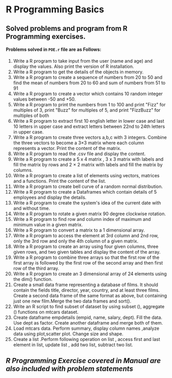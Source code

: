 # R Programming Basics
## Solved problems and program from R Programming exercises.

#### Problems solved in ```POE.r``` file are as Follows:

1. Write a R program to take input from the user (name and age) and display the values. Also print the version of R installation.
2. Write a R program to get the details of the objects in memory.
3. Write a R program to create a sequence of numbers from 20 to 50 and find the mean of numbers from 20 to 60 and sum of numbers from 51 to 91
4. Write a R program to create a vector which contains 10 random integer values between -50 and +50.
5. Write a R program to print the numbers from 1 to 100 and print "Fizz" for multiples of
3, print "Buzz" for multiples of 5, and print "FizzBuzz" for multiples of both
6. Write a R program to extract first 10 english letter in lower case and last 10 letters in upper case and extract letters between 22nd to 24th letters in upper case.
7. Write a R program to create three vectors a,b,c with 3 integers. Combine the three vectors to become a 3×3 matrix where each column represents a vector. Print the content of the matrix.
8. Write a R program to read the .csv file and display the content.
9. Write a R program to create a 5 x 4 matrix , 3 x 3 matrix with labels and fill the matrix by rows and 2 × 2 matrix with labels and fill the matrix by columns.
10. Write a R program to create a list of elements using vectors, matrices and a functions. Print the content of the list.
11. Write a R program to create bell curve of a random normal distribution.
12. Write a R program to create a Dataframes which contain details of 5 employees and display the details.
13. Write a R program to create the system's idea of the current date with and without time.
14. Write a R program to rotate a given matrix 90 degree clockwise rotation.
15. Write a R program to find row and column index of maximum and minimum value in a given matrix.
16. Write a R program to convert a matrix to a 1 dimensional array.
17. Write a R program to access the element at 3rd column and 2nd row, only the 3rd row and only the 4th column of a given matrix.
18. Write a R program to create an array using four given columns, three given rows, and two given tables and display the content of the array.
19. Write a R program to combine three arrays so that the first row of the first array is followed by the first row of the second array and then first row of the third array.
20. Write a R program to create an 3 dimensional array of 24 elements using the dim() function.
21. Create a small data frame representing a database of films. It should contain the fields title, director, year, country, and at least three films. Create a second data frame of the same format as above, but containing just one new film.Merge the two data frames and sort().
22. Write an R script to find subset of dataset by using subset (), aggregate () functions on mtcars dataset.
23. Create dataframe empdetails (empid, name, salary, dept). Fill the data. Use dept as factor. Create another dataframe and merge both of them.
24. Load mtcars data. Perform summary, display column names ,analyze data using plot,scatter plot. Change size and shape.
25. Create a list .Perform following operation on list , access first and last element in list, update list , add two list, subtract two list.


## *R Programming Exercise covered in Manual are also included with problem statements*

